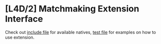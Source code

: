 # [L4D/2] Matchmaking Extension Interface

Check out [include file](scripting/include/imatchextl4d.inc) for available natives, [test file](scripting/testsuite/imatchextl4d.sp) for examples on how to use extension.
